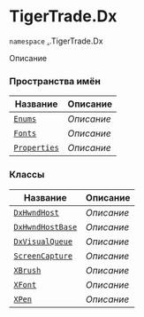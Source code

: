 
# TigerTrade.Dx

`namespace` [.](../..md).TigerTrade.Dx

Описание


### Пространства имён
| Название | Описание |
| --- | --- |
| [`Enums`](./TigerTrade.Dx/Enums.md) | *Описание* |
| [`Fonts`](./TigerTrade.Dx/Fonts.md) | *Описание* |
| [`Properties`](./TigerTrade.Dx/Properties.md) | *Описание* |

### Классы
| Название | Описание |
| --- | --- |
| [`DxHwndHost`](./TigerTrade.Dx/DxHwndHost.cs.md) | *Описание* |
| [`DxHwndHostBase`](./TigerTrade.Dx/DxHwndHostBase.cs.md) | *Описание* |
| [`DxVisualQueue`](./TigerTrade.Dx/DxVisualQueue.cs.md) | *Описание* |
| [`ScreenCapture`](./TigerTrade.Dx/ScreenCapture.cs.md) | *Описание* |
| [`XBrush`](./TigerTrade.Dx/XBrush.cs.md) | *Описание* |
| [`XFont`](./TigerTrade.Dx/XFont.cs.md) | *Описание* |
| [`XPen`](./TigerTrade.Dx/XPen.cs.md) | *Описание* |

